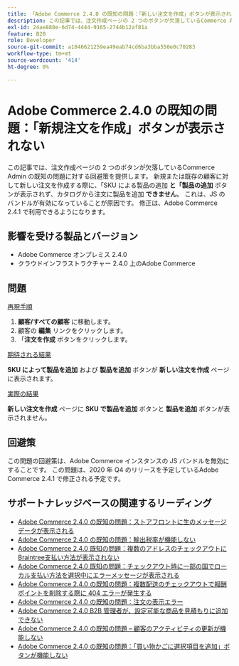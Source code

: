 ```yaml
---
title: 「Adobe Commerce 2.4.0 の既知の問題：「新しい注文を作成」ボタンが表示されない」
description: この記事では、注文作成ページの 2 つのボタンが欠落しているCommerce Admin の既知の問題に対する回避策を提供します。 新規または既存の顧客に対して新しい注文を作成する際に、「SKU による製品の追加**と「製品の追加**」ボタンが見つからないので、カタログから注文に製品を追加す**ことはできません** これは、JS のバンドルが有効になっていることが原因です。 修正は、Adobe Commerce 2.4.1 で利用できるようになります。
exl-id: 24ae880e-6d74-4444-9165-2744b12af81a
feature: B2B
role: Developer
source-git-commit: a1046621259ea49eab74cd6ba3bba550e0c70283
workflow-type: tm+mt
source-wordcount: '414'
ht-degree: 0%

---
```


# Adobe Commerce 2.4.0 の既知の問題：「新規注文を作成」ボタンが表示されない

この記事では、注文作成ページの 2 つのボタンが欠落しているCommerce Admin の既知の問題に対する回避策を提供します。 新規または既存の顧客に対して新しい注文を作成する際に、「SKU による製品の追加 **と「製品の追加** ボタンが表示されず、カタログから注文に製品を追加 **できません**。 これは、JS のバンドルが有効になっていることが原因です。 修正は、Adobe Commerce 2.4.1 で利用できるようになります。

## 影響を受ける製品とバージョン

* Adobe Commerce オンプレミス 2.4.0
* クラウドインフラストラクチャー 2.4.0 上のAdobe Commerce

## 問題

<u> 再現手順 </u>

1. **顧客/すべての顧客** に移動します。
1. 顧客の **編集** リンクをクリックします。
1. 「**注文を作成** ボタンをクリックします。

<u> 期待される結果 </u>

**SKU によって製品を追加** および **製品を追加** ボタンが **新しい注文を作成** ページに表示されます。

<u> 実際の結果 </u>

**新しい注文を作成** ページに **SKU で製品を追加** ボタンと **製品を追加** ボタンが表示されません。

## 回避策

この問題の回避策は、Adobe Commerce インスタンスの JS バンドルを無効にすることです。 この問題は、2020 年 Q4 のリリースを予定しているAdobe Commerce 2.4.1 で修正される予定です。

## サポートナレッジベースの関連するリーディング

* [Adobe Commerce 2.4.0 の既知の問題：ストアフロントに生のメッセージデータが表示される](/help/troubleshooting/storefront/magento-2-4-0-issue-storefront-raw-message-data-display.md)
* [Adobe Commerce 2.4.0 の既知の問題：輸出税率が機能しない](/help/troubleshooting/miscellaneous/magento-2-4-0-known-issue-export-tax-rates-does-not-work.md)
* [Adobe Commerce 2.4.0 既知の問題：複数のアドレスのチェックアウトにBraintree支払い方法が表示されない](/help/troubleshooting/payments/magento-2-4-0-braintree-not-in-multiple-addresses-checkout.md)
* [Adobe Commerce 2.4.0 既知の問題：チェックアウト時に一部の国でローカル支払い方法を選択中にエラーメッセージが表示される](/help/troubleshooting/payments/magento-2-4-0-checkout-error-selecting-local-payments.md)
* [Adobe Commerce 2.4.0 の既知の問題：複数配送のチェックアウトで報酬ポイントを削除する際に 404 エラーが発生する](/help/troubleshooting/storefront/magento-2-4-0-404-error-removing-rewards-points-on-multi-shipping-checkout.md)
* [Adobe Commerce 2.4.0 の既知の問題：注文の表示エラー](/help/troubleshooting/storefront/magento-2-4-0-known-issue-orders-display-error.md)
* [Adobe Commerce 2.4.0 B2B 管理者が、設定可能な商品を見積もりに追加できない](/help/troubleshooting/miscellaneous/magento-2-4-0-b2b-admin-can-t-add-configurable-product-to-quote.md)
* [Adobe Commerce 2.4.0 の既知の問題 – 顧客のアクティビティの更新が機能しない](/help/troubleshooting/miscellaneous/magento-2-4-0-refresh-on-customer-activities-does-not-work.md)
* [Adobe Commerce 2.4.0 の既知の問題：「買い物かごに選択項目を追加」ボタンが機能しない](/help/troubleshooting/miscellaneous/magento-2-4-0-add-selections-to-my-cart-does-not-work.md)
